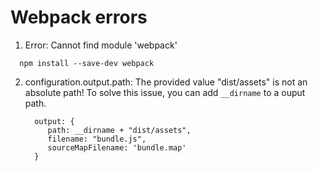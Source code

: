 # Webpack errors

1. Error: Cannot find module 'webpack'

  ```
    npm install --save-dev webpack
   ```

2. configuration.output.path: The provided value "dist/assets" is not an absolute path!
  To solve this issue, you can add `__dirname` to a ouput path.

   ```
     output: {
        path: __dirname + "dist/assets",
        filename: "bundle.js",
        sourceMapFilename: 'bundle.map'
     }
    ```
